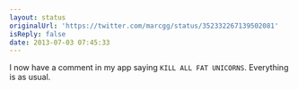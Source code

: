```yaml
---
layout: status
originalUrl: 'https://twitter.com/marcgg/status/352332267139502081'
isReply: false
date: 2013-07-03 07:45:33
---
```


I now have a comment in my app saying `KILL ALL FAT UNICORNS`. Everything is as usual.
